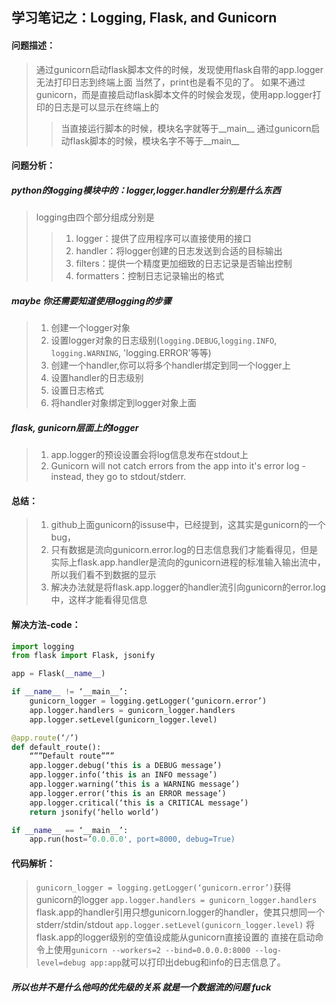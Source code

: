## 学习笔记之：Logging, Flask, and Gunicorn

#### 问题描述：
> 通过gunicorn启动flask脚本文件的时候，发现使用flask自带的app.logger无法打印日志到终端上面
> 当然了，print也是看不见的了。
> 如果不通过gunicorn，而是直接启动flask脚本文件的时候会发现，使用app.logger打印的日志是可以显示在终端上的
>> 当直接运行脚本的时候，模块名字就等于__main__
>> 通过gunicorn启动flask脚本的时候，模块名字不等于__main__


#### 问题分析：
##### python的logging模块中的：logger,logger.handler分别是什么东西
> logging由四个部分组成分别是
>> 1. logger：提供了应用程序可以直接使用的接口
>> 2. handler：将logger创建的日志发送到合适的目标输出
>> 3. filters：提供一个精度更加细致的日志记录是否输出控制
>> 4. formatters：控制日志记录输出的格式
                                                   
##### maybe 你还需要知道使用logging的步骤
> 1. 创建一个logger对象
> 2. 设置logger对象的日志级别(`logging.DEBUG`,`logging.INFO`, `logging.WARNING`, 'logging.ERROR'等等)
> 3. 创建一个handler,你可以将多个handler绑定到同一个logger上
> 4. 设置handler的日志级别
> 5. 设置日志格式
> 6. 将handler对象绑定到logger对象上面

##### flask, gunicorn层面上的logger
> 1. app.logger的预设设置会将log信息发布在stdout上
> 2. Gunicorn will not catch errors from the app into it's error log - instead, they go to stdout/stderr.

#### 总结：
> 1. github上面gunicorn的issuse中，已经提到，这其实是gunicorn的一个bug，
> 2. 只有数据是流向gunicorn.error.log的日志信息我们才能看得见，但是实际上flask.app.handler是流向的gunicorn进程的标准输入输出流中，所以我们看不到数据的显示
> 3. 解决办法就是将flask.app.logger的handler流引向gunicorn的error.log中，这样才能看得见信息


#### 解决方法-code：
```python 
import logging
from flask import Flask, jsonify

app = Flask(__name__)

if __name__ != ‘__main__’:
    gunicorn_logger = logging.getLogger(‘gunicorn.error’)
    app.logger.handlers = gunicorn_logger.handlers
    app.logger.setLevel(gunicorn_logger.level)

@app.route(‘/’)
def default_route():
    “””Default route”””
    app.logger.debug(‘this is a DEBUG message’)
    app.logger.info(‘this is an INFO message’)
    app.logger.warning(‘this is a WARNING message’)
    app.logger.error(‘this is an ERROR message’)
    app.logger.critical(‘this is a CRITICAL message’)
    return jsonify(‘hello world’)

if __name__ == ‘__main__’:
    app.run(host=’0.0.0.0', port=8000, debug=True)
```

#### 代码解析：
> `gunicorn_logger = logging.getLogger(‘gunicorn.error’)`获得gunicorn的logger
> `app.logger.handlers = gunicorn_logger.handlers` flask.app的handler引用只想gunicorn.logger的handler，使其只想同一个stderr/stdin/stdout
> `app.logger.setLevel(gunicorn_logger.level)` 将flask.app的logger级别的空值设成能从gunicorn直接设置的
>  直接在启动命令上使用`gunicorn --workers=2 --bind=0.0.0.0:8000 --log-level=debug app:app`就可以打印出debug和info的日志信息了。



##### 所以也并不是什么他吗的优先级的关系 就是一个数据流的问题  fuck